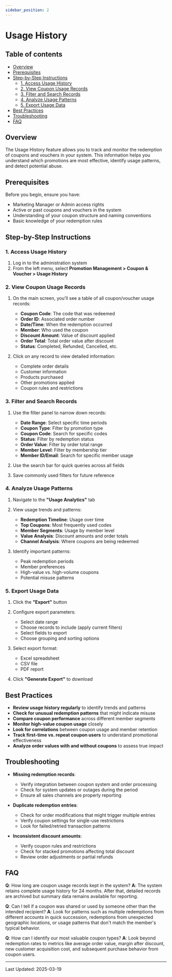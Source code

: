 ```yaml
---
sidebar_position: 2
---
```


# Usage History

## Table of contents
- [Overview](#overview)
- [Prerequisites](#prerequisites)
- [Step-by-Step Instructions](#step-by-step-instructions)
  - [1. Access Usage History](#1-access-usage-history)
  - [2. View Coupon Usage Records](#2-view-coupon-usage-records)
  - [3. Filter and Search Records](#3-filter-and-search-records)
  - [4. Analyze Usage Patterns](#4-analyze-usage-patterns)
  - [5. Export Usage Data](#5-export-usage-data)
- [Best Practices](#best-practices)
- [Troubleshooting](#troubleshooting)
- [FAQ](#faq)

## Overview

The Usage History feature allows you to track and monitor the redemption of coupons and vouchers in your system. This information helps you understand which promotions are most effective, identify usage patterns, and detect potential abuse.

## Prerequisites

Before you begin, ensure you have:
- Marketing Manager or Admin access rights
- Active or past coupons and vouchers in the system
- Understanding of your coupon structure and naming conventions
- Basic knowledge of your redemption rules

## Step-by-Step Instructions

### 1. Access Usage History

1. Log in to the administration system
2. From the left menu, select **Promotion Management > Coupon & Voucher > Usage History**

<!-- ![Access Usage History](./img/usage-history-access.png) -->

### 2. View Coupon Usage Records

1. On the main screen, you'll see a table of all coupon/voucher usage records:
   - **Coupon Code**: The code that was redeemed
   - **Order ID**: Associated order number
   - **Date/Time**: When the redemption occurred
   - **Member**: Who used the coupon
   - **Discount Amount**: Value of discount applied
   - **Order Total**: Total order value after discount
   - **Status**: Completed, Refunded, Cancelled, etc.

2. Click on any record to view detailed information:
   - Complete order details
   - Customer information
   - Products purchased
   - Other promotions applied
   - Coupon rules and restrictions

<!-- ![View Usage Records](./img/view-coupon-usage.png) -->

### 3. Filter and Search Records

1. Use the filter panel to narrow down records:
   - **Date Range**: Select specific time periods
   - **Coupon Type**: Filter by promotion type
   - **Coupon Code**: Search for specific codes
   - **Status**: Filter by redemption status
   - **Order Value**: Filter by order total range
   - **Member Level**: Filter by membership tier
   - **Member ID/Email**: Search for specific member usage

2. Use the search bar for quick queries across all fields

3. Save commonly used filters for future reference

<!-- ![Filter and Search Records](./img/filter-usage-history.png) -->

### 4. Analyze Usage Patterns

1. Navigate to the **"Usage Analytics"** tab
2. View usage trends and patterns:
   - **Redemption Timeline**: Usage over time
   - **Top Coupons**: Most frequently used codes
   - **Member Segments**: Usage by member level
   - **Value Analysis**: Discount amounts and order totals
   - **Channel Analysis**: Where coupons are being redeemed

3. Identify important patterns:
   - Peak redemption periods
   - Member preferences
   - High-value vs. high-volume coupons
   - Potential misuse patterns

<!-- ![Analyze Usage Patterns](./img/analyze-usage-patterns.png) -->

### 5. Export Usage Data

1. Click the **"Export"** button
2. Configure export parameters:
   - Select date range
   - Choose records to include (apply current filters)
   - Select fields to export
   - Choose grouping and sorting options

3. Select export format:
   - Excel spreadsheet
   - CSV file
   - PDF report

4. Click **"Generate Export"** to download

<!-- ![Export Usage Data](./img/export-usage-data.png) -->

## Best Practices

- **Review usage history regularly** to identify trends and patterns
- **Check for unusual redemption patterns** that might indicate misuse
- **Compare coupon performance** across different member segments
- **Monitor high-value coupon usage** closely
- **Look for correlations** between coupon usage and member retention
- **Track first-time vs. repeat coupon users** to understand promotional effectiveness
- **Analyze order values with and without coupons** to assess true impact

## Troubleshooting

- **Missing redemption records**:
  - Verify integration between coupon system and order processing
  - Check for system updates or outages during the period
  - Ensure all sales channels are properly reporting

- **Duplicate redemption entries**:
  - Check for order modifications that might trigger multiple entries
  - Verify coupon settings for single-use restrictions
  - Look for failed/retried transaction patterns

- **Inconsistent discount amounts**:
  - Verify coupon rules and restrictions
  - Check for stacked promotions affecting total discount
  - Review order adjustments or partial refunds

## FAQ

**Q**: How long are coupon usage records kept in the system?
**A**: The system retains complete usage history for 24 months. After that, detailed records are archived but summary data remains available for reporting.

**Q**: Can I tell if a coupon was shared or used by someone other than the intended recipient?
**A**: Look for patterns such as multiple redemptions from different accounts in quick succession, redemptions from unexpected geographic locations, or usage patterns that don't match the member's typical behavior.

**Q**: How can I identify our most valuable coupon types?
**A**: Look beyond redemption rates to metrics like average order value, margin after discount, new customer acquisition cost, and subsequent purchase behavior from coupon users.

---
Last Updated: 2025-03-19